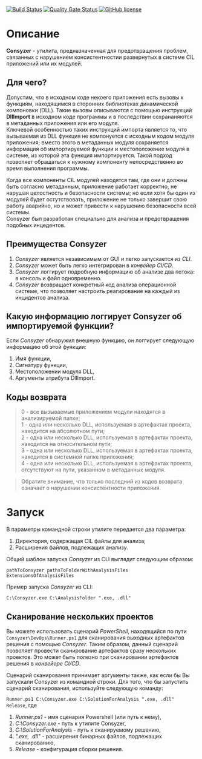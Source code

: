 [![Build Status](https://github.com/Maslinin/Consyzer/workflows/Build/badge.svg)](https://github.com/Maslinin/Consyzer/actions/workflows/build.yml) [![Quality Gate Status](https://sonarcloud.io/api/project_badges/measure?project=Maslinin_Consyzer&metric=alert_status)](https://sonarcloud.io/summary/new_code?id=Maslinin_Consyzer) [![GitHub license](https://badgen.net/github/license/Maslinin/Consyzer)](https://github.com/Maslinin/Consyzer/blob/master/LICENSE)

# Описание
**Consyzer** - утилита, предназначенная для предотвращения проблем, связанных с нарушением консистентностии развернутых в системе CIL приложений или их модулей. 

## Для чего?
Допустим, что в исходном коде некоего приложения есть вызовы к функциям, находящимся в сторонних библиотеках динамической компоновки (DLL). 
Такие вызовы описываются с помощью инструкций **DllImport** в исходном коде программы и в последствии сохрананяются в метаданных приложения или его модуля.        
Ключевой особенностью таких инструкций импорта является то, 
что вызываемая из DLL функция не компонуется с исходным кодом модуля приложения; 
вместо этого в метаданных модуля сохраняется информация об импортируемой функции и местоположение модуля в системе, из которой эта функция импортируется.
Такой подход позволяет обращаться к нужному компоненту непосредственно во время выполнения программы.           

Когда все компоненты CIL модулей находятся там, где они и должны быть согласно метаданным, приложение работает корректно, не нарушая целостность и безопасности системы;
но если хотя бы один из модулей будет остутствовать, приложение не только завершит свою работу аварийно, но и может привести к нарушению безопасности всей системы.              
Consyzer был разработан специально для анализа и предотвращения подобных инцедентов.

## Преимущества Consyzer
1. *Consyzer* является независимым от GUI и легко запускается из *CLI*.
2. *Consyzer* может быть легко интегрирован в *конвейер CI/CD*.
3. *Consyzer* логгирует подробную информацию об анализе два потока: в консоль и файл одновременно.
4. *Consyzer* возвращает конкретный код анализа операционной системе, что позволяет настроить реагирование на каждый из инцидентов анализа.

## Какую информацию логгирует Consyzer об импортируемой функции?
Если *Consyzer* обнаружил внешную функцию, он логгирует следующую информацию об этой функции:
1. Имя функции,
2. Сигнатуру функции,
3. Местоположении модуля DLL, 
4. Аргументы атрибута DllImport.

## Коды возврата
> 0 - все вызываемые приложением модули находятся в анализируемой папке;       
> 1 - одна или несколько DLL, используемая в артефактах проекта, находится на абсолютном пути;        
> 2 - одна или несколько DLL, используемая в артефактах проекта, находится на относительном пути;        
> 3 - одна или несколько DLL, используемая в артефактах проекта, находится в системной папке приложения;        
> 4 - одна или несколько DLL, используемая в артефактах проекта, отсутствуют на пути, указанном в метаданных модуля.         

> Обратите внимание, что только последний из кодов возврата означает о нарушении консистентности приложения.

# Запуск    
В параметры командной строки утилите передается два параметра: 
1. Директория, содержащая CIL файлы для анализа;
2. Расширения файлов, подлежащих анализу.

Общий шаблон запуска *Consyzer* из CLI выглядит следующим образом:
```
pathToConsyzer pathsToFolderWithAnalysisFiles ExtensionsOfAnalysisFiles
```

Пример запуска *Consyzer* из CLI:

```
C:\Consyzer.exe C:\AnalysisFolder ".exe, .dll"
```

## Сканирование нескольких проектов
Вы можете использовать сценарий *PowerShell*, находящийся по пути ```Consyzer\DevOps\Runner.ps1``` для сканирования выходных артефактов решения с помощью *Consyzer*. 
Таким образом, данный сценарий позволяет провести сканирование артефактов сразу нескольких проектов.
Это может быть полезно при сканировании артефактов решения в *конвейере CI/CD*.

Сценарий сканирования принимает аргументы также, как если бы Вы запускали Consyzer из командной строки. 
Для того, что бы запустить сценарий сканирования, используйте следующую команду:

```Runner.ps1 C:\Consyzer.exe C:\SolutionForAnalysis ".exe, .dll" Release```, гдe         
1) *Runner.ps1* - имя сценария Powershell (или путь к нему),          
2) *C:\Consyzer.exe* - путь к утилите Consyzer,       
3) *C:\SolutionForAnalysis* - путь к сканируемому решению,        
4) *".exe, .dll"* - расширения бинарных файлов, подлежащих сканированию,        
5) *Release* - конфигурация сборки решения.       




